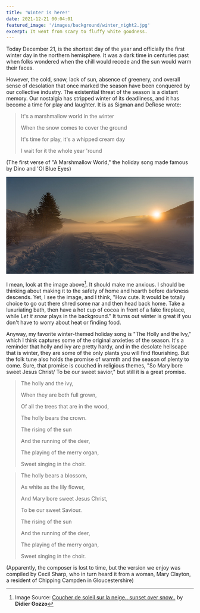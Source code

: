 ```yaml
---
title: 'Winter is here!'
date: 2021-12-21 00:04:01
featured_image: '/images/background/winter_night2.jpg'
excerpt: It went from scary to fluffy white goodness.
---
```


Today December 21, is the shortest day of the year and officially the first winter day in the northern hemisphere. It was a dark time in centuries past when folks wondered when the chill would recede and the sun would warm their faces.

However, the cold, snow, lack of sun, absence of greenery, and overall sense of desolation that once marked the season have been conquered by our collective industry. The existential threat of the season is a distant memory. Our nostalgia has stripped winter of its deadliness, and it has become a time for play and laughter. It is as Sigman and DeRose wrote:

> It's a marshmallow world in the winter
> 
> When the snow comes to cover the ground
> 
> It's time for play, it's a whipped cream day
> 
> I wait for it the whole year 'round

(The first verse of "A Marshmallow World," the holiday song made famous by Dino and 'Ol Blue Eyes)

![](/images/blog_images/2021-12-21-snowy_day.jpg)

I mean, look at the image above[^1]. It should make me anxious. I should be thinking about making it to the safety of home and hearth before darkness descends. Yet, I see the image, and I think, "How cute. It would be totally choice to go out there shred some nar and then head back home. Take a luxuriating bath, then have a hot cup of cocoa in front of a fake fireplace, while *Let it snow* plays in the background."  It turns out winter is great if you don't have to worry about heat or finding food.  


Anyway, my favorite winter-themed holiday song is "The Holly and the Ivy," which I think captures some of the original anxieties of the season. It's a reminder that holly and ivy are pretty hardy, and in the desolate hellscape that is winter, they are some of the only plants you will find flourishing. But the folk tune also holds the promise of warmth and the season of plenty to come. Sure, that promise is couched in religious themes, "So  Mary bore sweet Jesus Christ/ To be our sweet savior," but still it is a great promise.

> The holly and the ivy,
> 
> When they are both full grown,
> 
> Of all the trees that are in the wood,
> 
> The holly bears the crown.
> 
> The rising of the sun
> 
> And the running of the deer,
> 
> The playing of the merry organ,
> 
> Sweet singing in the choir.

> The holly bears a blossom,
> 
> As white as the lily flower,
> 
> And Mary bore sweet Jesus Christ,
> 
> To be our sweet Saviour.
> 
> The rising of the sun
> 
> And the running of the deer,
> 
> The playing of the merry organ,
> 
> Sweet singing in the choir.

(Apparently, the composer is lost to time, but the version we enjoy was compiled by Cecil Sharp, who in turn heard it from a woman, Mary Clayton, a resident of Chipping Campden in  Gloucestershire)

[^1]: Image Source: [Coucher de soleil sur la neige.. sunset over snow..](https://flic.kr/p/2mS2XbL) by **Didier Gozzo**
